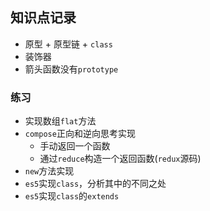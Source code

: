 ## 知识点记录
* 原型 + 原型链 + `class`
* 装饰器
* 箭头函数没有`prototype`

### 练习
* 实现数组`flat`方法
* `compose`正向和逆向思考实现
    * 手动返回一个函数
    * 通过`reduce`构造一个返回函数(`redux`源码)
* `new`方法实现
* `es5`实现`class`，分析其中的不同之处
* `es5`实现`class`的`extends`
